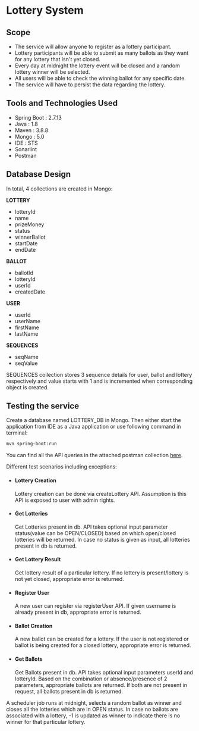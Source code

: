# Lottery System

## Scope
- The service will allow anyone to register as a lottery participant.
- Lottery participants will be able to submit as many ballots as they want for any lottery that isn't yet closed.
- Every day at midnight the lottery event will be closed and a random lottery winner will be selected.
- All users will be able to check the winning ballot for any specific date.
- The service will have to persist the data regarding the lottery.

## Tools and Technologies Used
- Spring Boot : 2.7.13
- Java : 1.8
- Maven : 3.8.8
- Mongo : 5.0
- IDE : STS
- Sonarlint
- Postman

## Database Design
In total, 4 collections are created in Mongo:

**LOTTERY**
- lotteryId
- name
- prizeMoney
- status
- winnerBallot
- startDate
- endDate

**BALLOT**
- ballotId
- lotteryId
- userId
- createdDate

**USER**
  - userId
  - userName
  - firstName
  - lastName

**SEQUENCES**
- seqName
- seqValue

SEQUENCES collection stores 3 sequence details for user, ballot and lottery respectively and value starts with 1 and is incremented when corresponding object is created.

## Testing the service
Create a database named LOTTERY_DB in Mongo.
Then either start the application from IDE as a Java application or use following command in terminal:
 ```sh
mvn spring-boot:run
```
You can find all the API queries in the attached postman collection [here](Lottery-System.postman_collection.json).

Different test scenarios including exceptions:
- #### Lottery Creation
  Lottery creation can be done via createLottery API. Assumption is this API is exposed to user with admin rights.
- #### Get Lotteries
  Get Lotteries present in db. API takes optional input parameter status(value can be OPEN/CLOSED) based on which open/closed lotteries will be returned. In case no status is given as input, all lotteries present in db is returned.
- #### Get Lottery Result
  Get lottery result of a particular lottery. If no lottery is present/lottery is not yet closed, appropriate error is returned.
- #### Register User
  A new user can register via registerUser API. If given username is already present in db, appropriate error is returned.
- #### Ballot Creation
  A new ballot can be created for a lottery. If the user is not registered or ballot is being created for a closed lottery, appropriate error is returned.
- #### Get Ballots
  Get Ballots present in db. API takes optional input parameters userId and lotteryId. Based on the combination or absence/presence of 2 parameters, appropriate ballots are returned. If both are not present in request, all ballots present in db is returned.

A scheduler job runs at midnight, selects a random ballot as winner and closes all the lotteries which are in OPEN status.
In case no ballots are associated with a lottery, -1 is updated as winner to indicate there is no winner for that particular lottery.